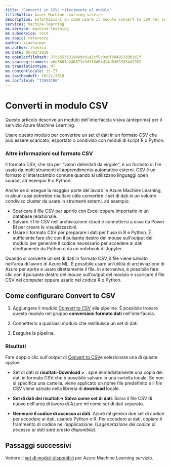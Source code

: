 ```yaml
---
title: 'Converti in CSV: riferimento al modulo'
titleSuffix: Azure Machine Learning service
description: Informazioni su come usare il modulo Convert to CSV nel servizio Azure Machine Learning per convertire un set di dati in un formato CSV che può essere scaricato, esportato o condiviso con moduli di script R o Python.
services: machine-learning
ms.service: machine-learning
ms.subservice: core
ms.topic: reference
author: xiaoharper
ms.author: zhanxia
ms.date: 05/02/2019
ms.openlocfilehash: 37c1653b31049dc0142cf8c0c6f6d405338b1d1f
ms.sourcegitcommit: e0e6663a2d6672a9d916d64d14d63633934d2952
ms.translationtype: MT
ms.contentlocale: it-IT
ms.lasthandoff: 10/21/2019
ms.locfileid: "72693186"
---
```

# <a name="convert-to-csv-module"></a>Converti in modulo CSV

Questo articolo descrive un modulo dell'interfaccia visiva (anteprima) per il servizio Azure Machine Learning.

Usare questo modulo per convertire un set di dati in un formato CSV che può essere scaricato, esportato o condiviso con moduli di script R o Python.

### <a name="more-about-the-csv-format"></a>Altre informazioni sul formato CSV 

Il formato CSV, che sta per "valori delimitati da virgole", è un formato di file usato da molti strumenti di apprendimento automatico esterni. CSV è un formato di interscambio comune quando si utilizzano linguaggi open source, ad esempio R o Python.

Anche se si esegue la maggior parte del lavoro in Azure Machine Learning, in alcuni casi potrebbe risultare utile convertire il set di dati in un volume condiviso cluster da usare in strumenti esterni. ad esempio:

+ Scaricare il file CSV per aprirlo con Excel oppure importarlo in un database relazionale.  
+ Salvare il file CSV nell'archiviazione cloud e connettersi a esso da Power BI per creare le visualizzazioni.  
+ Usare il formato CSV per preparare i dati per l'uso in R e Python. È sufficiente fare clic con il pulsante destro del mouse sull'output del modulo per generare il codice necessario per accedere ai dati direttamente da Python o da un notebook di Jupyter. 

Quando si converte un set di dati in formato CSV, il file viene salvato nell'area di lavoro di Azure ML. È possibile usare un'utilità di archiviazione di Azure per aprire e usare direttamente il file. in alternativa, è possibile fare clic con il pulsante destro del mouse sull'output del modulo e scaricare il file CSV nel computer oppure usarlo nel codice R o Python.  

## <a name="how-to-configure-convert-to-csv"></a>Come configurare Convert to CSV

1.  Aggiungere il modulo [Convert to CSV](./convert-to-csv.md) alla pipeline. È possibile trovare questo modulo nel gruppo **conversioni formato dati** nell'interfaccia. 

2. Connetterlo a qualsiasi modulo che restituisce un set di dati.   
  
3.  Eseguire la pipeline.

### <a name="results"></a>Risultati
  

Fare doppio clic sull'output di [Convert to CSV](./convert-to-csv.md)e selezionare una di queste opzioni.  

 + Set di dati di **risultati-Download >** : apre immediatamente una copia dei dati in formato CSV che è possibile salvare in una cartella locale. Se non si specifica una cartella, viene applicato un nome file predefinito e il file CSV viene salvato nella libreria di **download** locale.


 + **Set di dati dei risultati-> Salva come set di dati**: Salva il file CSV di nuovo nell'area di lavoro di Azure ml come set di dati separato.

 + **Generare il codice di accesso ai dati**: Azure ml genera due set di codice per accedere ai dati, usando Python o R. Per accedere ai dati, copiare il frammento di codice nell'applicazione. (La*generazione del codice di accesso ai dati sarà presto disponibile).*

## <a name="next-steps"></a>Passaggi successivi

Vedere il [set di moduli disponibili](module-reference.md) per Azure Machine Learning servizio. 